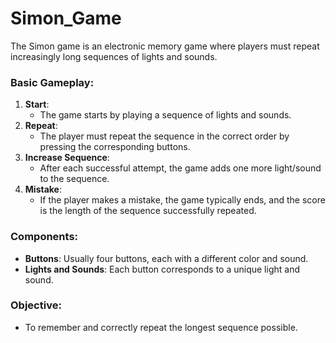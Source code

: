 # Simon_Game
The Simon game is an electronic memory game where players must repeat increasingly long sequences of lights and sounds.

### Basic Gameplay:
1. **Start**:
   - The game starts by playing a sequence of lights and sounds.
2. **Repeat**:
   - The player must repeat the sequence in the correct order by pressing the corresponding buttons.
3. **Increase Sequence**:
   - After each successful attempt, the game adds one more light/sound to the sequence.
4. **Mistake**:
   - If the player makes a mistake, the game typically ends, and the score is the length of the sequence successfully repeated.

### Components:
- **Buttons**: Usually four buttons, each with a different color and sound.
- **Lights and Sounds**: Each button corresponds to a unique light and sound.

### Objective:
- To remember and correctly repeat the longest sequence possible.
